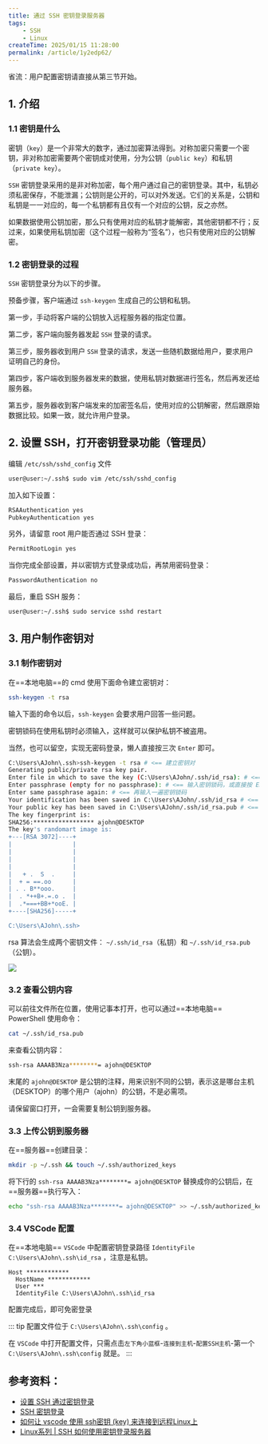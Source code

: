 ```yaml
---
title: 通过 SSH 密钥登录服务器
tags:
    - SSH
    - Linux
createTime: 2025/01/15 11:28:00
permalink: /article/1y2edp62/
---
```


省流：用户配置密钥请直接从第三节开始。

## 1. 介绍

### 1.1 密钥是什么
密钥（`key`）是一个非常大的数字，通过加密算法得到。对称加密只需要一个密钥，非对称加密需要两个密钥成对使用，分为公钥（`public key`）和私钥（`private key`）。
<!-- more -->
`SSH` 密钥登录采用的是非对称加密，每个用户通过自己的密钥登录。其中，私钥必须私密保存，不能泄漏；公钥则是公开的，可以对外发送。它们的关系是，公钥和私钥是一一对应的，每一个私钥都有且仅有一个对应的公钥，反之亦然。

如果数据使用公钥加密，那么只有使用对应的私钥才能解密，其他密钥都不行；反过来，如果使用私钥加密（这个过程一般称为“签名”），也只有使用对应的公钥解密。

### 1.2 密钥登录的过程
`SSH` 密钥登录分为以下的步骤。

预备步骤，客户端通过 `ssh-keygen` 生成自己的公钥和私钥。

第一步，手动将客户端的公钥放入远程服务器的指定位置。

第二步，客户端向服务器发起 `SSH` 登录的请求。

第三步，服务器收到用户 `SSH` 登录的请求，发送一些随机数据给用户，要求用户证明自己的身份。

第四步，客户端收到服务器发来的数据，使用私钥对数据进行签名，然后再发还给服务器。

第五步，服务器收到客户端发来的加密签名后，使用对应的公钥解密，然后跟原始数据比较。如果一致，就允许用户登录。

## 2. 设置 SSH，打开密钥登录功能（管理员）

编辑 `/etc/ssh/sshd_config` 文件
```bash
user@user:~/.ssh$ sudo vim /etc/ssh/sshd_config
```
加入如下设置：
```bash
RSAAuthentication yes
PubkeyAuthentication yes
```

另外，请留意 root 用户能否通过 SSH 登录：
```bash
PermitRootLogin yes
```
当你完成全部设置，并以密钥方式登录成功后，再禁用密码登录：
```bash
PasswordAuthentication no
```
最后，重启 SSH 服务：
```bash
user@user:~/.ssh$ sudo service sshd restart
```

## 3. 用户制作密钥对
### 3.1 制作密钥对

在==本地电脑==的 cmd 使用下面命令建立密钥对：

```bash
ssh-keygen -t rsa
```

输入下面的命令以后，`ssh-keygen` 会要求用户回答一些问题。

密钥锁码在使用私钥时必须输入，这样就可以保护私钥不被盗用。

当然，也可以留空，实现无密码登录，懒人直接按三次 `Enter` 即可。


```bash
C:\Users\AJohn\.ssh>ssh-keygen -t rsa # <== 建立密钥对
Generating public/private rsa key pair.
Enter file in which to save the key (C:\Users\AJohn/.ssh/id_rsa): # <== 按 Enter
Enter passphrase (empty for no passphrase): # <== 输入密钥锁码，或直接按 Enter 留空
Enter same passphrase again: # <== 再输入一遍密钥锁码
Your identification has been saved in C:\Users\AJohn/.ssh/id_rsa # <== 私钥
Your public key has been saved in C:\Users\AJohn/.ssh/id_rsa.pub # <== 公钥
The key fingerprint is:
SHA256:***************** ajohn@DESKTOP
The key's randomart image is:
+---[RSA 3072]----+
|                 |
|                 |
|                 |
|                 |
|   + .  S  .     |
|  + = ==.oo      |
| . . B**ooo.     |
|  . *++B+.=.o .  |
|  .*===+BB+*ooE. |
+----[SHA256]-----+

C:\Users\AJohn\.ssh>
```

rsa 算法会生成两个密钥文件： `~/.ssh/id_rsa`（私钥）和 `~/.ssh/id_rsa.pub`（公钥）。

![](https://cdn.jsdelivr.net/gh/zzyAJohn/Blog-Image/2025-02-24/202502241647112.png)

### 3.2 查看公钥内容

可以前往文件所在位置，使用记事本打开，也可以通过==本地电脑== PowerShell 使用命令：

```bash
cat ~/.ssh/id_rsa.pub
```

来查看公钥内容：
```bash
ssh-rsa AAAAB3Nza********= ajohn@DESKTOP
```

末尾的 `ajohn@DESKTOP` 是公钥的注释，用来识别不同的公钥，表示这是哪台主机（DESKTOP）的哪个用户（ajohn）的公钥，不是必需项。

请保留窗口打开，一会需要复制公钥到服务器。

### 3.3 上传公钥到服务器
在==服务器==创建目录：
```bash
mkdir -p ~/.ssh && touch ~/.ssh/authorized_keys
```


将下行的 `ssh-rsa AAAAB3Nza********= ajohn@DESKTOP` 替换成你的公钥后，在==服务器==执行写入：
```bash
echo "ssh-rsa AAAAB3Nza********= ajohn@DESKTOP" >> ~/.ssh/authorized_keys
```

### 3.4 VSCode 配置

在==本地电脑== `VSCode` 中配置密钥登录路径 `IdentityFile C:\Users\AJohn\.ssh\id_rsa` ，注意是私钥。
```
Host ************
  HostName ************
  User ***
  IdentityFile C:\Users\AJohn\.ssh\id_rsa
```
配置完成后，即可免密登录

::: tip
配置文件位于 `C:\Users\AJohn\.ssh\config` 。

在 `VSCode` 中打开配置文件，只需点击`左下角小蓝框`-`连接到主机`-`配置SSH主机`-第一个 `C:\Users\AJohn\.ssh\config` 就是。
:::
## 参考资料：
- [设置 SSH 通过密钥登录](https://www.runoob.com/w3cnote/set-ssh-login-key.html)
- [SSH 密钥登录](https://wangdoc.com/ssh/key)
- [如何让 vscode 使用 ssh密钥 (key) 来连接到远程Linux上](https://blog.csdn.net/surfirst/article/details/114311394)
- [Linux系列 | SSH 如何使用密钥登录服务器](https://cloud.tencent.com/developer/article/1780788)